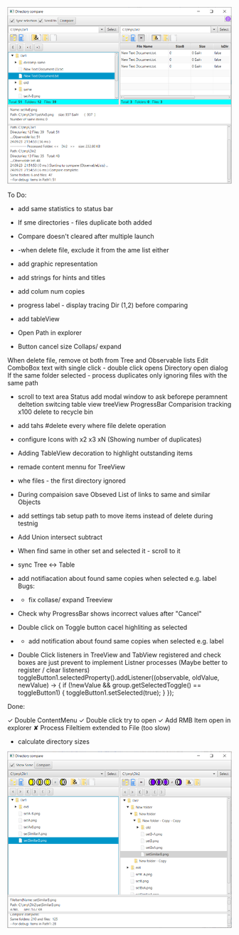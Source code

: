 ![img_2.png](img_2.png)



To Do:
- add same statistics to status bar
- If sme directories - files duplicate both added
- Compare doesn't cleared after multiple launch
- -when delete file, exclude it from the ame list either
- add graphic representation
- add strings for hints and titles


- add colum num copies

- progress label - display tracing Dir (1,2) before comparing
- add tableView
- Open Path in explorer
- Button cancel size
Collaps/ expand


When delete file, remove ot both from Tree and Observable lists
Edit ComboBox text with single click - double click opens Directory open dialog
If the same folder selected - process duplicates only ignoring files with the same path

- scroll to text area Status 
add modal window to ask beforepe peramnent deltetion
switcing table view treeView
ProgressBar Comparision tracking x100
delete to recycle bin
- add tahs #delete every where file delete operation
- configure Icons with x2 x3 xN (Showing number of duplicates)
- Adding TableView decoration to highlight outstanding items
- remade content mennu for TreeView
- whe files - the first directory ignored
- During compaision save Obseved List of links to same and similar Objects
- add settings tab setup path to move items instead of delete during testnig
- Add Union intersect subtract

- When find same in other set and selected it - scroll to it 
- sync Tree <-> Table
- add notifiacation about found same copies when selected e.g. label
Bugs:
- - fix collase/ expand Treeview
- Check why ProgressBar shows incorrect values after "Cancel"
- Double click on Toggle button cacel highliting as selected
- - add notification about found same copies when selected e.g. label
- Double Click listeners in TreeView and TabView registered and check boxes are just prevent to implement Listner processes (Maybe better to register / clear listeners)
        toggleButton1.selectedProperty().addListener((observable, oldValue, newValue) -> {
            if (!newValue && group.getSelectedToggle() == toggleButton1) {
                toggleButton1.setSelected(true);
            }
        });

Done:

✓ Double ContentMenu 
✓ Double click try to open
✓ Add RMB Item open in explorer
✘ Process FileItiem extended to File (too slow)
- calculate directory sizes

![img_1.png](img_1.png)